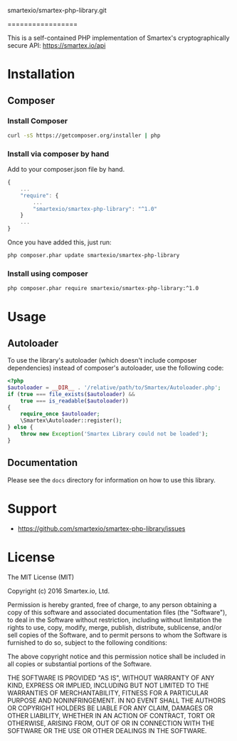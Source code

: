 smartexio/smartex-php-library.git

=================

This is a self-contained PHP implementation of Smartex's cryptographically secure API: https://smartex.io/api

# Installation

## Composer

### Install Composer

```bash
curl -sS https://getcomposer.org/installer | php
```

### Install via composer by hand

Add to your composer.json file by hand.

```javascript
{
    ...
    "require": {
        ...
        "smartexio/smartex-php-library": "^1.0"
    }
    ...
}
```

Once you have added this, just run:

```bash
php composer.phar update smartexio/smartex-php-library
```

### Install using composer

```bash
php composer.phar require smartexio/smartex-php-library:^1.0
```

# Usage

## Autoloader

To use the library's autoloader (which doesn't include composer dependencies)
instead of composer's autoloader, use the following code:

```php
<?php
$autoloader = __DIR__ . '/relative/path/to/Smartex/Autoloader.php';
if (true === file_exists($autoloader) &&
    true === is_readable($autoloader))
{
    require_once $autoloader;
    \Smartex\Autoloader::register();
} else {
    throw new Exception('Smartex Library could not be loaded');
}
```

## Documentation

Please see the ``docs`` directory for information on how to use this library.

# Support

* https://github.com/smartexio/smartex-php-library/issues
# License

The MIT License (MIT)

Copyright (c) 2016 Smartex.io, Ltd.

Permission is hereby granted, free of charge, to any person obtaining a copy
of this software and associated documentation files (the "Software"), to deal
in the Software without restriction, including without limitation the rights
to use, copy, modify, merge, publish, distribute, sublicense, and/or sell
copies of the Software, and to permit persons to whom the Software is
furnished to do so, subject to the following conditions:

The above copyright notice and this permission notice shall be included in all
copies or substantial portions of the Software.

THE SOFTWARE IS PROVIDED "AS IS", WITHOUT WARRANTY OF ANY KIND, EXPRESS OR
IMPLIED, INCLUDING BUT NOT LIMITED TO THE WARRANTIES OF MERCHANTABILITY,
FITNESS FOR A PARTICULAR PURPOSE AND NONINFRINGEMENT. IN NO EVENT SHALL THE
AUTHORS OR COPYRIGHT HOLDERS BE LIABLE FOR ANY CLAIM, DAMAGES OR OTHER
LIABILITY, WHETHER IN AN ACTION OF CONTRACT, TORT OR OTHERWISE, ARISING FROM,
OUT OF OR IN CONNECTION WITH THE SOFTWARE OR THE USE OR OTHER DEALINGS IN THE
SOFTWARE.

